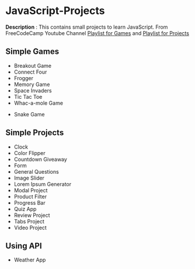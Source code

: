 # JavaScript-Projects
**Description** : This contains small projects to learn JavaScript. From FreeCodeCamp Youtube Channel [Playlist for Games](https://youtu.be/ec8vSKJuZTk) and [Playlist for Projects](https://youtu.be/3PHXvlpOkf4)

## Simple Games
- Breakout Game
- Connect Four 
- Frogger
- Memory Game
- Space Invaders
- Tic Tac Toe
- Whac-a-mole Game
<!-- This need to be removed -->
- Snake Game 


## Simple Projects
- Clock
- Color Flipper
- Countdown Giveaway
- Form
- General Questions
- Image Slider
- Lorem Ipsum Generator
- Modal Project
- Product Filter
- Progress Bar
- Quiz App
- Review Project
- Tabs Project
- Video Project

## Using API
- Weather App
